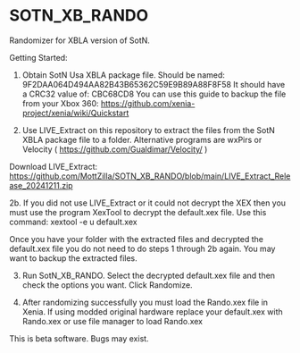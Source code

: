 # SOTN_XB_RANDO
Randomizer for XBLA version of SotN.

Getting Started:
1. Obtain SotN Usa XBLA package file. Should be named: 9F2DAA064D494AA82B43B65362C59E9B89A88F8F58
It should have a CRC32 value of: CBC68CD8
You can use this guide to backup the file from your Xbox 360: https://github.com/xenia-project/xenia/wiki/Quickstart

2. Use LIVE_Extract on this repository to extract the files from the SotN XBLA package file to a folder. Alternative programs are wxPirs or Velocity ( https://github.com/Gualdimar/Velocity/ )

Download LIVE_Extract: https://github.com/MottZilla/SOTN_XB_RANDO/blob/main/LIVE_Extract_Release_20241211.zip

2b. If you did not use LIVE_Extract or it could not decrypt the XEX then you must use the program XexTool to decrypt the default.xex file. Use this command:
xextool -e u default.xex

Once you have your folder with the extracted files and decrypted the default.xex file you do not need to do steps 1 through 2b again. You may want to backup the extracted files.

3. Run SotN_XB_RANDO. Select the decrypted default.xex file and then check the options you want. Click Randomize. 

4. After randomizing successfully you must load the Rando.xex file in Xenia. If using modded original hardware replace your default.xex with Rando.xex or use file manager to load Rando.xex

This is beta software. Bugs may exist.
